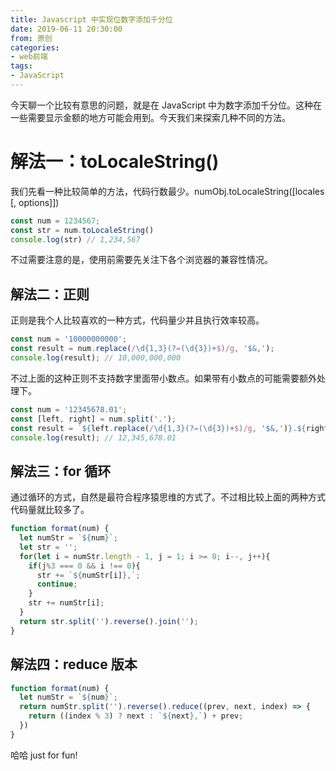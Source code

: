 ```yaml
---
title: Javascript 中实现位数字添加千分位
date: 2019-06-11 20:30:00
from: 原创
categories:
- web前端
tags:
- JavaScript
---
```


今天聊一个比较有意思的问题，就是在 JavaScript 中为数字添加千分位。这种在一些需要显示金额的地方可能会用到。今天我们来探索几种不同的方法。

<!-- more -->

# 解法一：toLocaleString()
我们先看一种比较简单的方法，代码行数最少。numObj.toLocaleString([locales [, options]])
```javascript
const num = 1234567;
const str = num.toLocaleString()
console.log(str) // 1,234,567
```

不过需要注意的是，使用前需要先关注下各个浏览器的兼容性情况。

## 解法二：正则

正则是我个人比较喜欢的一种方式，代码量少并且执行效率较高。

```javascript
const num = '10000000000';
const result = num.replace(/\d{1,3}(?=(\d{3})+$)/g, '$&,');
console.log(result); // 10,000,000,000
```
不过上面的这种正则不支持数字里面带小数点。如果带有小数点的可能需要额外处理下。

```javascript
const num = '12345678.01';
const [left, right] = num.split('.');
const result = `${left.replace(/\d{1,3}(?=(\d{3})+$)/g, '$&,')}.${right}`;
console.log(result); // 12,345,678.01
```

## 解法三：for 循环

通过循环的方式，自然是最符合程序猿思维的方式了。不过相比较上面的两种方式代码量就比较多了。

```typescript
function format(num) {
  let numStr = `${num}`;
  let str = '';
  for(let i = numStr.length - 1, j = 1; i >= 0; i--, j++){
    if(j%3 === 0 && i !== 0){
      str += `${numStr[i]},`;
      continue;
    }
    str += numStr[i];
  }
  return str.split('').reverse().join('');
}
```

## 解法四：reduce 版本
```typescript
function format(num) {
  let numStr = `${num}`;
  return numStr.split('').reverse().reduce((prev, next, index) => {
    return ((index % 3) ? next : `${next},`) + prev;
  })
}
```

哈哈  just for fun!